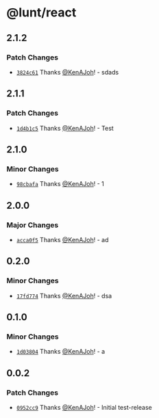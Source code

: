 # @lunt/react

## 2.1.2

### Patch Changes

- [`3824c61`](https://github.com/KenAJoh/LuntUi/commit/3824c61ba20ec2380dcca9752221ac0bb34f1570) Thanks [@KenAJoh](https://github.com/KenAJoh)! - sdads

## 2.1.1

### Patch Changes

- [`1d4b1c5`](https://github.com/KenAJoh/LuntUi/commit/1d4b1c5a1fec9e1a03731ad30611fbffe46a1ccf) Thanks [@KenAJoh](https://github.com/KenAJoh)! - Test

## 2.1.0

### Minor Changes

- [`98cbafa`](https://github.com/KenAJoh/LuntUi/commit/98cbafa150ef2d0b1877cefd3fb513055637319f) Thanks [@KenAJoh](https://github.com/KenAJoh)! - 1

## 2.0.0

### Major Changes

- [`acca0f5`](https://github.com/KenAJoh/LuntUi/commit/acca0f58498cb4ca8357226ce7e945a41ec8608d) Thanks [@KenAJoh](https://github.com/KenAJoh)! - ad

## 0.2.0

### Minor Changes

- [`17fd774`](https://github.com/KenAJoh/LuntUi/commit/17fd7742fb8d7a7892fd32d7865ded1d8e6f262c) Thanks [@KenAJoh](https://github.com/KenAJoh)! - dsa

## 0.1.0

### Minor Changes

- [`1d03804`](https://github.com/KenAJoh/LuntUi/commit/1d0380410c59c708e60153cbfccbb519f57a4972) Thanks [@KenAJoh](https://github.com/KenAJoh)! - a

## 0.0.2

### Patch Changes

- [`0952cc9`](https://github.com/KenAJoh/LuntUi/commit/0952cc9fc32a8780d9c6831a2a52822c0aa99e58) Thanks [@KenAJoh](https://github.com/KenAJoh)! - Initial test-release
